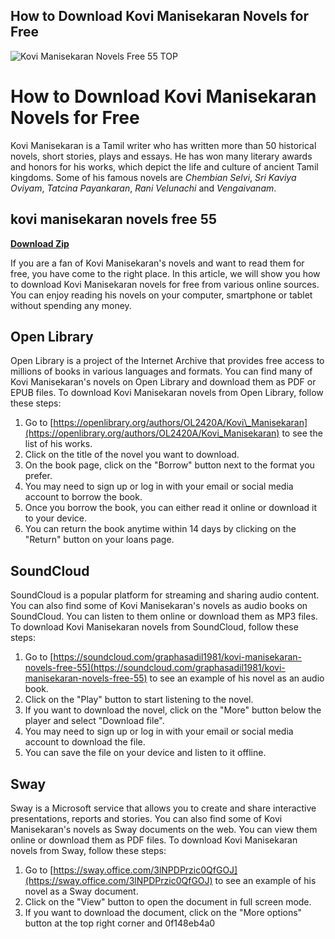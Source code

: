 ## How to Download Kovi Manisekaran Novels for Free

 
![Kovi Manisekaran Novels Free 55 __TOP__](https://encrypted-tbn1.gstatic.com/images?q=tbn:ANd9GcTImuunKQADlSsO-RdK6lxuVJPEOsP5ggmTdf_Eho1FYurZTjsOYHENxhZB)

 
# How to Download Kovi Manisekaran Novels for Free
 
Kovi Manisekaran is a Tamil writer who has written more than 50 historical novels, short stories, plays and essays. He has won many literary awards and honors for his works, which depict the life and culture of ancient Tamil kingdoms. Some of his famous novels are *Chembian Selvi*, *Sri Kaviya Oviyam*, *Tatcina Payankaran*, *Rani Velunachi* and *Vengaivanam*.
 
## kovi manisekaran novels free 55


[**Download Zip**](https://www.google.com/url?q=https%3A%2F%2Fblltly.com%2F2tKvri&sa=D&sntz=1&usg=AOvVaw1Jjle9_kliIigNjDlzznyW)

 
If you are a fan of Kovi Manisekaran's novels and want to read them for free, you have come to the right place. In this article, we will show you how to download Kovi Manisekaran novels for free from various online sources. You can enjoy reading his novels on your computer, smartphone or tablet without spending any money.
 
## Open Library
 
Open Library is a project of the Internet Archive that provides free access to millions of books in various languages and formats. You can find many of Kovi Manisekaran's novels on Open Library and download them as PDF or EPUB files. To download Kovi Manisekaran novels from Open Library, follow these steps:
 
1. Go to [https://openlibrary.org/authors/OL2420A/Kovi\_Manisekaran](https://openlibrary.org/authors/OL2420A/Kovi_Manisekaran) to see the list of his works.
2. Click on the title of the novel you want to download.
3. On the book page, click on the "Borrow" button next to the format you prefer.
4. You may need to sign up or log in with your email or social media account to borrow the book.
5. Once you borrow the book, you can either read it online or download it to your device.
6. You can return the book anytime within 14 days by clicking on the "Return" button on your loans page.

## SoundCloud
 
SoundCloud is a popular platform for streaming and sharing audio content. You can also find some of Kovi Manisekaran's novels as audio books on SoundCloud. You can listen to them online or download them as MP3 files. To download Kovi Manisekaran novels from SoundCloud, follow these steps:

1. Go to [https://soundcloud.com/graphasadil1981/kovi-manisekaran-novels-free-55](https://soundcloud.com/graphasadil1981/kovi-manisekaran-novels-free-55) to see an example of his novel as an audio book.
2. Click on the "Play" button to start listening to the novel.
3. If you want to download the novel, click on the "More" button below the player and select "Download file".
4. You may need to sign up or log in with your email or social media account to download the file.
5. You can save the file on your device and listen to it offline.

## Sway
 
Sway is a Microsoft service that allows you to create and share interactive presentations, reports and stories. You can also find some of Kovi Manisekaran's novels as Sway documents on the web. You can view them online or download them as PDF files. To download Kovi Manisekaran novels from Sway, follow these steps:

1. Go to [https://sway.office.com/3lNPDPrzic0QfGOJ](https://sway.office.com/3lNPDPrzic0QfGOJ) to see an example of his novel as a Sway document.
2. Click on the "View" button to open the document in full screen mode.
3. If you want to download the document, click on the "More options" button at the top right corner and 0f148eb4a0

